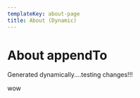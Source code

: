 ```yaml
---
templateKey: about-page
title: About (Dynamic)
---
```

# About appendTo

Generated dynamically....testing changes!!!



wow
